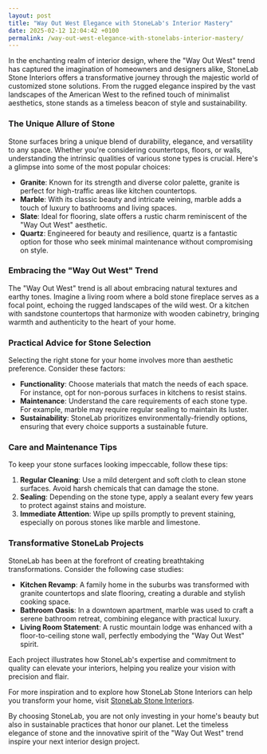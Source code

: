 ```yaml
---
layout: post
title: "Way Out West Elegance with StoneLab's Interior Mastery"
date: 2025-02-12 12:04:42 +0100
permalink: /way-out-west-elegance-with-stonelabs-interior-mastery/
---
```



In the enchanting realm of interior design, where the "Way Out West" trend has captured the imagination of homeowners and designers alike, StoneLab Stone Interiors offers a transformative journey through the majestic world of customized stone solutions. From the rugged elegance inspired by the vast landscapes of the American West to the refined touch of minimalist aesthetics, stone stands as a timeless beacon of style and sustainability.

### The Unique Allure of Stone

Stone surfaces bring a unique blend of durability, elegance, and versatility to any space. Whether you're considering countertops, floors, or walls, understanding the intrinsic qualities of various stone types is crucial. Here's a glimpse into some of the most popular choices:

- **Granite**: Known for its strength and diverse color palette, granite is perfect for high-traffic areas like kitchen countertops.
- **Marble**: With its classic beauty and intricate veining, marble adds a touch of luxury to bathrooms and living spaces.
- **Slate**: Ideal for flooring, slate offers a rustic charm reminiscent of the "Way Out West" aesthetic.
- **Quartz**: Engineered for beauty and resilience, quartz is a fantastic option for those who seek minimal maintenance without compromising on style.

### Embracing the "Way Out West" Trend

The "Way Out West" trend is all about embracing natural textures and earthy tones. Imagine a living room where a bold stone fireplace serves as a focal point, echoing the rugged landscapes of the wild west. Or a kitchen with sandstone countertops that harmonize with wooden cabinetry, bringing warmth and authenticity to the heart of your home.

### Practical Advice for Stone Selection

Selecting the right stone for your home involves more than aesthetic preference. Consider these factors:

- **Functionality**: Choose materials that match the needs of each space. For instance, opt for non-porous surfaces in kitchens to resist stains.
- **Maintenance**: Understand the care requirements of each stone type. For example, marble may require regular sealing to maintain its luster.
- **Sustainability**: StoneLab prioritizes environmentally-friendly options, ensuring that every choice supports a sustainable future.

### Care and Maintenance Tips

To keep your stone surfaces looking impeccable, follow these tips:

1. **Regular Cleaning**: Use a mild detergent and soft cloth to clean stone surfaces. Avoid harsh chemicals that can damage the stone.
2. **Sealing**: Depending on the stone type, apply a sealant every few years to protect against stains and moisture.
3. **Immediate Attention**: Wipe up spills promptly to prevent staining, especially on porous stones like marble and limestone.

### Transformative StoneLab Projects

StoneLab has been at the forefront of creating breathtaking transformations. Consider the following case studies:

- **Kitchen Revamp**: A family home in the suburbs was transformed with granite countertops and slate flooring, creating a durable and stylish cooking space.
- **Bathroom Oasis**: In a downtown apartment, marble was used to craft a serene bathroom retreat, combining elegance with practical luxury.
- **Living Room Statement**: A rustic mountain lodge was enhanced with a floor-to-ceiling stone wall, perfectly embodying the "Way Out West" spirit.

Each project illustrates how StoneLab's expertise and commitment to quality can elevate your interiors, helping you realize your vision with precision and flair.

For more inspiration and to explore how StoneLab Stone Interiors can help you transform your home, visit [StoneLab Stone Interiors](https://stonelab.se).

By choosing StoneLab, you are not only investing in your home's beauty but also in sustainable practices that honor our planet. Let the timeless elegance of stone and the innovative spirit of the "Way Out West" trend inspire your next interior design project.